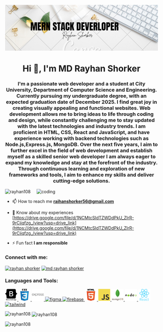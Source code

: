 ![Header](https://github.com/Rayhan108/Rayhan108/blob/main/White%20Clean%20Minimalist%20LinkedIn%20Banner.png)
<h1 align="center">Hi 👋, I'm MD Rayhan Shorker</h1>
<h3 align="center">I'm a passionate web developer and a student at City University, Department of Computer Science and Engineering. Currently pursuing my undergraduate degree, with an expected graduation date of December 2025. I find great joy in creating visually appealing and functional websites. Web development allows me to bring ideas to life through coding and design, while constantly challenging me to stay updated with the latest technologies and industry trends. I am proficient in HTML, CSS, React and JavaScript, and have experience working with backend technologies such as Node.js,Express.js, MongoDB. Over the next five years, I aim to further excel in the field of web development and establish myself as a skilled senior web developer I am always eager to expand my knowledge and stay at the forefront of the industry. Through continuous learning and exploration of new frameworks and tools, I aim to enhance my skills and deliver cutting-edge solutions.</h3>

<img align="right" alt="coding" width="400" src="https://camo.githubusercontent.com/cae12fddd9d6982901d82580bdf321d81fb299141098ca1c2d4891870827bf17/68747470733a2f2f6d69726f2e6d656469756d2e636f6d2f6d61782f313336302f302a37513379765349765f7430696f4a2d5a2e676966">
<p align="left"> <img src="https://komarev.com/ghpvc/?username=rayhan108&label=Profile%20views&color=0e75b6&style=flat" alt="rayhan108" /> </p>

- 📫 How to reach me **raihanshorker56@gmail.com**

- 📄 Know about my experiences [https://drive.google.com/file/d/1NCMtcSIdTZWDdPkU_ZlrR-9rCiiqfzg_/view?usp=drive_link](https://drive.google.com/file/d/1NCMtcSIdTZWDdPkU_ZlrR-9rCiiqfzg_/view?usp=drive_link)

- ⚡ Fun fact **I am responsible**

<h3 align="left">Connect with me:</h3>
<p align="left">
<a href="https://linkedin.com/in/rayhan shorker" target="blank"><img align="center" src="https://raw.githubusercontent.com/rahuldkjain/github-profile-readme-generator/master/src/images/icons/Social/linked-in-alt.svg" alt="rayhan shorker" height="30" width="40" /></a>
<a href="https://fb.com/md rayhan shorker" target="blank"><img align="center" src="https://raw.githubusercontent.com/rahuldkjain/github-profile-readme-generator/master/src/images/icons/Social/facebook.svg" alt="md rayhan shorker" height="30" width="40" /></a>
</p>

<h3 align="left">Languages and Tools:</h3>
<p align="left"> <a href="https://getbootstrap.com" target="_blank" rel="noreferrer"> <img src="https://raw.githubusercontent.com/devicons/devicon/master/icons/bootstrap/bootstrap-plain-wordmark.svg" alt="bootstrap" width="40" height="40"/> </a> <a href="https://www.w3schools.com/css/" target="_blank" rel="noreferrer"> <img src="https://raw.githubusercontent.com/devicons/devicon/master/icons/css3/css3-original-wordmark.svg" alt="css3" width="40" height="40"/> </a> <a href="https://expressjs.com" target="_blank" rel="noreferrer"> <img src="https://raw.githubusercontent.com/devicons/devicon/master/icons/express/express-original-wordmark.svg" alt="express" width="40" height="40"/> </a> <a href="https://www.figma.com/" target="_blank" rel="noreferrer"> <img src="https://www.vectorlogo.zone/logos/figma/figma-icon.svg" alt="figma" width="40" height="40"/> </a> <a href="https://firebase.google.com/" target="_blank" rel="noreferrer"> <img src="https://www.vectorlogo.zone/logos/firebase/firebase-icon.svg" alt="firebase" width="40" height="40"/> </a> <a href="https://www.w3.org/html/" target="_blank" rel="noreferrer"> <img src="https://raw.githubusercontent.com/devicons/devicon/master/icons/html5/html5-original-wordmark.svg" alt="html5" width="40" height="40"/> </a> <a href="https://developer.mozilla.org/en-US/docs/Web/JavaScript" target="_blank" rel="noreferrer"> <img src="https://raw.githubusercontent.com/devicons/devicon/master/icons/javascript/javascript-original.svg" alt="javascript" width="40" height="40"/> </a> <a href="https://www.mongodb.com/" target="_blank" rel="noreferrer"> <img src="https://raw.githubusercontent.com/devicons/devicon/master/icons/mongodb/mongodb-original-wordmark.svg" alt="mongodb" width="40" height="40"/> </a> <a href="https://nodejs.org" target="_blank" rel="noreferrer"> <img src="https://raw.githubusercontent.com/devicons/devicon/master/icons/nodejs/nodejs-original-wordmark.svg" alt="nodejs" width="40" height="40"/> </a> <a href="https://reactjs.org/" target="_blank" rel="noreferrer"> <img src="https://raw.githubusercontent.com/devicons/devicon/master/icons/react/react-original-wordmark.svg" alt="react" width="40" height="40"/> </a> <a href="https://tailwindcss.com/" target="_blank" rel="noreferrer"> <img src="https://www.vectorlogo.zone/logos/tailwindcss/tailwindcss-icon.svg" alt="tailwind" width="40" height="40"/> </a> </p>

<p><img align="left" src="https://github-readme-stats.vercel.app/api/top-langs?username=rayhan108&show_icons=true&locale=en&layout=compact" alt="rayhan108" /></p>

<p>&nbsp;<img align="center" src="https://github-readme-stats.vercel.app/api?username=rayhan108&show_icons=true&locale=en" alt="rayhan108" /></p>

<p><img align="center" src="https://github-readme-streak-stats.herokuapp.com/?user=rayhan108&" alt="rayhan108" /></p>
